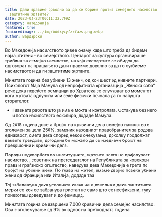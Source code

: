 ```yaml
---
title: Дали правиме доволно за да се бориме против семејното насилство и да ги
  заштитиме жртвите?
date: 2023-03-23T00:11:32.709Z
category: македонија
featured: true
featuredImage: ../img/000xyxyfzrfazs.png.webp
author: Вардарски
---
```


Во Македонија насилството дивее онаму каде што треба да бидеме најзаштитени - во семејството. Центарот за култура организираше трибина за семејно насилство, на која експертите се обидоа да одговорат на прашањето дали правиме доволно за да го сузбиеме насилството и да ги заштитиме жртвите.

Минатата година беа убиени 13 жени, од кои шест од нивните партнери. Психологот Маја Мамула од непрофитната организација „Женска соба“ рече дека повеќето фемициди во Хрватска се случуваат во моментот кога жртвата одлучила или веќе физички почнала да го напушта сторителот.

- Главната работа што ја има е моќта и контролата. Останува без него и потоа насилството ескалира, додаде Мамула.

Од 2015 година досега бројот на кривични дела семејно насилство е зголемен за цели 250%. заменик народниот правобранител за родова еднаквост, смета дека според некои очекувања, доколку продолжат ваквите трендови, догодина би можело да се изедначи бројот на прекршочни и кривични дела.

Поради недовербата во институциите, жртвите често не пријавуваат насилство. , советник на претседателот на Републиката за човекови права и граѓанско општество, наведува дека Македонија е трета по бројот на убиени жени. По глава на жител, имаме двојно повеќе убиени жени од Франција или Италија, додаде таа

Тој забележува дека условната казна не е доволна и дека заштитните мерки со кои се забранува пристап не само што се неефикасни, туку понекогаш доведуваат и до фемицид.

Минатата година се извршени 7.000 кривични дела семејно насилство. Ова е зголемување од 9% во однос на претходната година.
